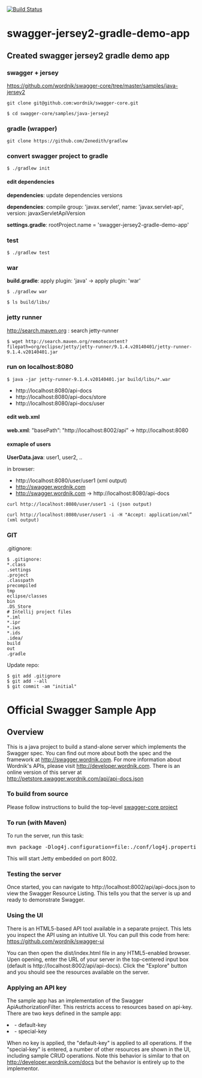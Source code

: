 [![Build Status](https://travis-ci.org/Zenedith/swagger-jersey2-gradle-demo-app.png)](https://travis-ci.org/Zenedith/swagger-jersey2-gradle-demo-app)
# swagger-jersey2-gradle-demo-app
## Created swagger jersey2 gradle demo app

### swagger + jersey
https://github.com/wordnik/swagger-core/tree/master/samples/java-jersey2

```
git clone git@github.com:wordnik/swagger-core.git
```

```
$ cd swagger-core/samples/java-jersey2
```

### gradle (wrapper)

```
git clone https://github.com/Zenedith/gradlew
```

### convert swagger project to gradle

```
$ ./gradlew init
```
#### edit dependencies
**dependencies**: update dependencies versions

**dependencies**: compile group: 'javax.servlet', name: 'javax.servlet-api', version: javaxServletApiVersion

**settings.gradle**:  rootProject.name = 'swagger-jersey2-gradle-demo-app'

### test

```
$ ./gradlew test
```

### war
**build.gradle**: apply plugin: 'java' -> apply plugin: 'war'

```
$ ./gradlew war
```

```
$ ls build/libs/
```

### jetty runner
http://search.maven.org : search jetty-runner

```
$ wget http://search.maven.org/remotecontent?filepath=org/eclipse/jetty/jetty-runner/9.1.4.v20140401/jetty-runner-9.1.4.v20140401.jar
```

### run on localhost:8080
```
$ java -jar jetty-runner-9.1.4.v20140401.jar build/libs/*.war
```

* http://localhost:8080/api-docs
* http://localhost:8080/api-docs/store
* http://localhost:8080/api-docs/user

#### edit web.xml

**web.xml**: "basePath”: "http://localhost:8002/api” -> http://localhost:8080

#### exmaple of users
**UserData.java**: user1, user2, ..

in browser:

* http://localhost:8080/user/user1 (xml output)
* http://swagger.wordnik.com
* http://swagger.wordnik.com -> http://localhost:8080/api-docs

```
curl http://localhost:8080/user/user1 -i (json output)
```
```
curl http://localhost:8080/user/user1 -i -H "Accept: application/xml” (xml output)
```

### GIT
.gitignore:

```
$ .gitignore:
*.class
.settings
.project
.classpath
precompiled
tmp
eclipse/classes
bin
.DS_Store
# Intellij project files
*.iml
*.ipr
*.iws
*.ids
.idea/
build
out
.gradle
```

Update repo:

```
$ git add .gitignore
$ git add --all
$ git commit -am "initial"
```

# Official Swagger Sample App

## Overview
This is a java project to build a stand-alone server which implements the Swagger spec.  You can find out 
more about both the spec and the framework at http://swagger.wordnik.com.  For more information 
about Wordnik's APIs, please visit http://developer.wordnik.com.  There is an online version of this
server at http://petstore.swagger.wordnik.com/api/api-docs.json

### To build from source
Please follow instructions to build the top-level [swagger-core project](https://github.com/wordnik/swagger-core)

### To run (with Maven)
To run the server, run this task:
<pre>
mvn package -Dlog4j.configuration=file:./conf/log4j.properties jetty:run
</pre>

This will start Jetty embedded on port 8002.

### Testing the server
Once started, you can navigate to http://localhost:8002/api/api-docs.json to view the Swagger Resource Listing.
This tells you that the server is up and ready to demonstrate Swagger.

### Using the UI
There is an HTML5-based API tool available in a separate project.  This lets you inspect the API using an 
intuitive UI.  You can pull this code from here:  https://github.com/wordnik/swagger-ui

You can then open the dist/index.html file in any HTML5-enabled browser.  Upen opening, enter the
URL of your server in the top-centered input box (default is http://localhost:8002/api/api-docs).  Click the "Explore" 
button and you should see the resources available on the server.

### Applying an API key
The sample app has an implementation of the Swagger ApiAuthorizationFilter.  This restricts access to resources
based on api-key.  There are two keys defined in the sample app:

<li>- default-key</li>

<li>- special-key</li>

When no key is applied, the "default-key" is applied to all operations.  If the "special-key" is entered, a
number of other resources are shown in the UI, including sample CRUD operations.  Note this behavior is similar
to that on http://developer.wordnik.com/docs but the behavior is entirely up to the implementor.
